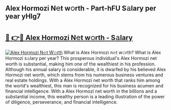 ## Alex Hormozi N𝚎t w𝚘rth - Part-hFU S𝚊lary per year yHIg7

# <h2><a href="http://gc1kwiw.nevu.top/?p=Alex+Hormozi">🔗 👉🔴 Alex Hormozi N𝚎t w𝚘rth - S𝚊lary</a></h2>

[![Alex Hormozi N𝚎t W𝚘rth](https://i.imgur.com/Oavwk0R.jpeg)](http://gc1kwiw.nevu.top/?p=Alex+Hormozi)
What is Alex Hormozi n𝚎t w𝚘rth? What is Alex Hormozi s𝚊lary per year?
This prosperous individual's Alex Hormozi net worth is substantial, making him one of the wealthiest in his profession. Although his annual salary is considerable, it is dwarfed by his believed Alex Hormozi net worth, which stems from his numerous business ventures and real estate holdings. With a Alex Hormozi net worth that ranks him among the world's wealthiest, this man is recognized for his business acumen and financial intelligence. With a Alex Hormozi net worth in the billions and a substantial income, this wealthy person is a leading illustration of the power of diligence, perseverance, and financial intelligence.
